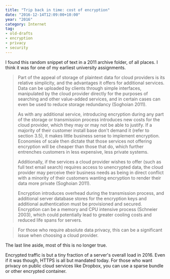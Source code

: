 ```yaml
---
title: "Trip back in time: cost of encryption"
date: "2016-12-14T12:09:00+10:00"
year: "2016"
category: Internet
tag: 
- old-drafts
- encryption
- privacy
- security
---
```

I found this random snippet of text in a 2011 archive folder, of all places. I think it was for one of my earliest university assignments.

> Part of the appeal of storage of plaintext data for cloud providers is its relative simplicity, and the advantages it offers for additional services. Data can be uploaded by clients through simple interfaces, manipulated by the cloud provider directly for the purposes of searching and other value-added services, and in certain cases can even be used to reduce storage redundancy (Soghoian 2011).
> 
> As with any additional service, introducing encryption during any part of the storage or transmission process introduces new costs for the cloud provider, which they may or may not be able to justify. If a majority of their customer install base don't demand it (refer to section 3.5), it makes little business sense to implement encryption. Economies of scale then dictate that those services not offering encryption will be cheaper than those that do, which further entrenches customers in less expensive, less private systems.
> 
> Additionally, if the services a cloud provider wishes to offer (such as full text email search) requires access to unencrypted data, the cloud provider may perceive their business needs as being in direct conflict with a minority of their customers wanting encryption to render their data more private (Soghoian 2011).
> 
> Encryption introduces overhead during the transmission process, and additional server database stores for the encryption keys and additional authentication must be provisioned and secured. Encryption can be a memory and CPU intensive process (Schneier 2003), which could potentially lead to greater cooling costs and reduced life spans for servers.

> For those who require absolute data privacy, this can be a significant issue when choosing a cloud provider.

The last line aside, most of this is no longer true.

Encrypted traffic is but a tiny fraction of a server's overall load in 2016. Even if it was though, HTTPS is all but mandated today. For those who want privacy on public cloud services like Dropbox, you can use a sparse bundle or other encrypted container.

